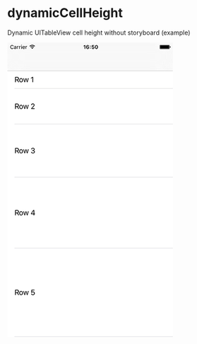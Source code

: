 # dynamicCellHeight
Dynamic UITableView cell height without storyboard (example)

![Screenshot](/dynamicCellHeight.png?raw=true)
